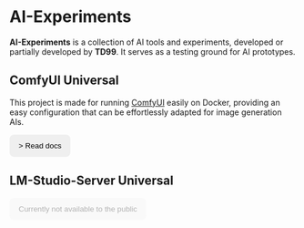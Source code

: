 # AI-Experiments
**AI-Experiments** is a collection of AI tools and experiments, developed or partially developed by **TD99**. It serves as a testing ground for AI prototypes.

## ComfyUI Universal
This project is made for running [ComfyUI](https://github.com/comfyanonymous/ComfyUI) easily on Docker, providing an easy configuration that can be effortlessly adapted for image generation AIs.

[<button style="border: 0; padding: 0.75rem 1rem; border-radius: 0.5rem;">&gt; Read docs</button>](comfyui-universal/README.md)

## LM-Studio-Server Universal
<button style="border: 0; padding: 0.75rem 1rem; border-radius: 0.5rem;" disabled>Currently not available to the public</button>
